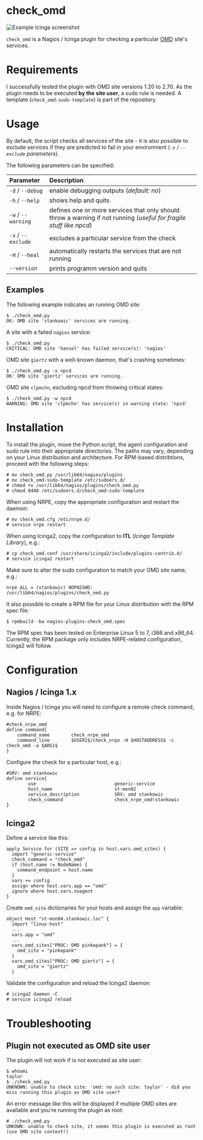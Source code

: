 # check_omd

![Example Icinga screenshot](https://raw.githubusercontent.com/stdevel/check_omd/master/Icinga_Screenshot.jpg "Example Icinga screenshot")

``check_omd`` is a Nagios / Icinga plugin for checking a particular [OMD](http://www.omdistro.org) site's services.

# Requirements
I successfully tested the plugin with OMD site versions 1.20 to 2.70. As the plugin needs to be executed **by the site user**, a sudo rule is needed. A template (*``check_omd-sudo-template``*) is part of the repository.

# Usage
By default, the script checks all services of the site - it is also possible to exclude services if they are predicted to fail in your environment (*``-x`` / ``--exclude`` parameters*).

The following parameters can be specified:

| Parameter | Description |
|:----------|:------------|
| `-d` / `--debug` | enable debugging outputs (*default: no*) |
| `-h` / `--help` | shows help and quits |
| `-w` / `--warning` | defines one or more services that only should throw a warning if not running (*useful for fragile stuff like npcd*) |
| `-x` / `--exclude` | excludes a particular service from the check |
| `-H` / `--heal` | automatically restarts the services that are not running |
| `--version` | prints programm version and quits |

## Examples
The following example indicates an running OMD site:
```
$ ./check_omd.py 
OK: OMD site 'stankowic' services are running.
```

A site with a failed ``nagios`` service:
```
$ ./check_omd.py 
CRITICAL: OMD site 'hansel' has failed service(s): 'nagios'
```

OMD site ``giertz`` with a well-known daemon, that's crashing sometimes:
```
$ ./check_omd.py -x npcd
OK: OMD site 'giertz' services are running.
```

OMD site ``clpmchn``, excluding npcd from throwing critical states:
```
$ ./check_omd.py -w npcd
WARNING: OMD site 'clpmchn' has service(s) in warning state: 'npcd'
```

# Installation
To install the plugin, move the Python script, the agent configuration and sudo rule into their appropriate directories. The paths may vary, depending on your Linux distribution and architecture. For RPM-based distribtions, proceed with the following steps:
```
# mv check_omd.py /usr/lib64/nagios/plugins
# mv check_omd-sudo-template /etc/sudoers.d/
# chmod +x /usr/lib64/nagios/plugins/check_omd.py
# chmod 0440 /etc/sudoers.d/check_omd-sudo-template
```

When using NRPE, copy the appropriate configuration and restart the daemon:
```
# mv check_omd.cfg /etc/nrpe.d/
# service nrpe restart
```

When using Icinga2, copy the configuration to **ITL** (*Icinga Template Library*), e.g.:
```
# cp check_omd.conf /usr/share/icinga2/include/plugins-contrib.d/
# service icinga2 restart
```

Make sure to alter the sudo configuration to match your OMD site name, e.g.:
```
nrpe ALL = (stankowic) NOPASSWD: /usr/lib64/nagios/plugins/check_omd.py
```

It also possible to create a RPM file for your Linux distribution with the RPM spec file:
```
$ rpmbuild -ba nagios-plugins-check_omd.spec
```
The RPM spec has been tested on Enterprise Linux 5 to 7, i386 and x86_64. Currently, the RPM package only includes NRPE-related configuration, Icinga2 will follow.

# Configuration

## Nagios / Icinga 1.x
Inside Nagios / Icinga you will need to configure a remote check command, e.g. for NRPE:
```
#check_nrpe_omd
define command{
    command_name        check_nrpe_omd
    command_line        $USER1$/check_nrpe -H $HOSTADDRESS$ -c check_omd -a $ARG1$
}
```

Configure the check for a particular host, e.g.:
```
#SRV: omd stankowic
define service{
        use                             generic-service
        host_name                       st-mon02
        service_description             SRV: omd stankowic
        check_command                   check_nrpe_omd!stankowic
}
```

## Icinga2
Define a service like this:
```
apply Service for (SITE => config in host.vars.omd_sites) {
  import "generic-service"
  check_command = "check_omd"
  if (host.name != NodeName) {
    command_endpoint = host.name
  }
  vars += config
  assign where host.vars.app == "omd"
  ignore where host.vars.noagent
}
```

Create ``omd_site`` dictionaries for your hosts and assign the ``app`` variable:
```
object Host "st-mon04.stankowic.loc" {
  import "linux-host"
  ...
  vars.app = "omd"
  ...
  vars.omd_sites["PROC: OMD pinkepank"] = {
    omd_site = "pinkepank"
  }
  vars.omd_sites["PROC: OMD giertz"] = {
    omd_site = "giertz"
  }
```

Validate the configuration and reload the Icinga2 daemon:
```
# icinga2 daemon -C
# service icinga2 reload
```

# Troubleshooting
## Plugin not executed as OMD site user
The plugin will not work if is not executed as site user:
```
$ whoami
taylor
$ ./check_omd.py 
UNKNOWN: unable to check site: 'omd: no such site: taylor' - did you miss running this plugin as OMD site user?
```

An error message like this will be displayed if multiple OMD sites are available and you're running the plugin as root:
```
# ./check_omd.py
UNKOWN: unable to check site, it seems this plugin is executed as root (use OMD site context!)
````
